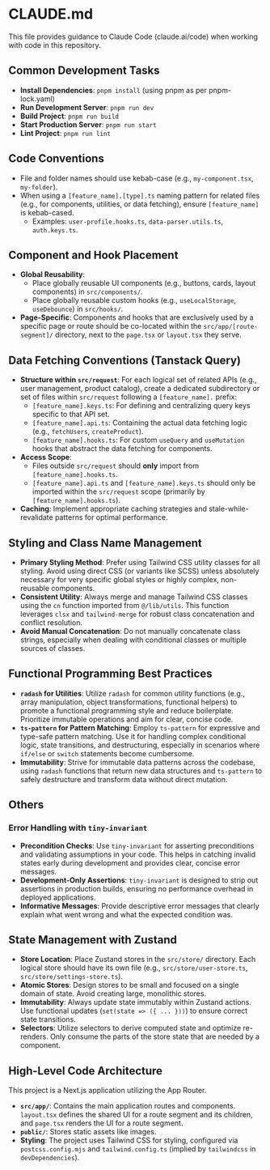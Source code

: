 # CLAUDE.md

This file provides guidance to Claude Code (claude.ai/code) when working with code in this repository.

## Common Development Tasks

- **Install Dependencies**: `pnpm install` (using pnpm as per pnpm-lock.yaml)
- **Run Development Server**: `pnpm run dev`
- **Build Project**: `pnpm run build`
- **Start Production Server**: `pnpm run start`
- **Lint Project**: `pnpm run lint`

## Code Conventions

- File and folder names should use kebab-case (e.g., `my-component.tsx`, `my-folder`).
- When using a `[feature_name].[type].ts` naming pattern for related files (e.g., for components, utilities, or data fetching), ensure `[feature_name]` is kebab-cased.
    -   Examples: `user-profile.hooks.ts`, `data-parser.utils.ts`, `auth.keys.ts`.

## Component and Hook Placement

-   **Global Reusability**:
    -   Place globally reusable UI components (e.g., buttons, cards, layout components) in `src/components/`.
    -   Place globally reusable custom hooks (e.g., `useLocalStorage`, `useDebounce`) in `src/hooks/`.
-   **Page-Specific**: Components and hooks that are exclusively used by a specific page or route should be co-located within the `src/app/[route-segment]/` directory, next to the `page.tsx` or `layout.tsx` they serve.

## Data Fetching Conventions (Tanstack Query)

-   **Structure within `src/request`**: For each logical set of related APIs (e.g., user management, product catalog), create a dedicated subdirectory or set of files within `src/request` following a `[feature_name].` prefix:
    -   `[feature_name].keys.ts`: For defining and centralizing query keys specific to that API set.
    -   `[feature_name].api.ts`: Containing the actual data fetching logic (e.g., `fetchUsers`, `createProduct`).
    -   `[feature_name].hooks.ts`: For custom `useQuery` and `useMutation` hooks that abstract the data fetching for components.
-   **Access Scope**:
    -   Files outside `src/request` should **only** import from `[feature_name].hooks.ts`.
    -   `[feature_name].api.ts` and `[feature_name].keys.ts` should only be imported within the `src/request` scope (primarily by `[feature_name].hooks.ts`).
-   **Caching**: Implement appropriate caching strategies and stale-while-revalidate patterns for optimal performance.

## Styling and Class Name Management

-   **Primary Styling Method**: Prefer using Tailwind CSS utility classes for all styling. Avoid using direct CSS (or variants like SCSS) unless absolutely necessary for very specific global styles or highly complex, non-reusable components.
-   **Consistent Utility**: Always merge and manage Tailwind CSS classes using the `cn` function imported from `@/lib/utils`. This function leverages `clsx` and `tailwind-merge` for robust class concatenation and conflict resolution.
-   **Avoid Manual Concatenation**: Do not manually concatenate class strings, especially when dealing with conditional classes or multiple sources of classes.

## Functional Programming Best Practices

-   **`radash` for Utilities**: Utilize `radash` for common utility functions (e.g., array manipulation, object transformations, functional helpers) to promote a functional programming style and reduce boilerplate. Prioritize immutable operations and aim for clear, concise code.
-   **`ts-pattern` for Pattern Matching**: Employ `ts-pattern` for expressive and type-safe pattern matching. Use it for handling complex conditional logic, state transitions, and destructuring, especially in scenarios where `if/else` or `switch` statements become cumbersome.
-   **Immutability**: Strive for immutable data patterns across the codebase, using `radash` functions that return new data structures and `ts-pattern` to safely destructure and transform data without direct mutation.

## Others

### Error Handling with `tiny-invariant`

-   **Precondition Checks**: Use `tiny-invariant` for asserting preconditions and validating assumptions in your code. This helps in catching invalid states early during development and provides clear, concise error messages.
-   **Development-Only Assertions**: `tiny-invariant` is designed to strip out assertions in production builds, ensuring no performance overhead in deployed applications.
-   **Informative Messages**: Provide descriptive error messages that clearly explain what went wrong and what the expected condition was.

## State Management with Zustand

-   **Store Location**: Place Zustand stores in the `src/store/` directory. Each logical store should have its own file (e.g., `src/store/user-store.ts`, `src/store/settings-store.ts`).
-   **Atomic Stores**: Design stores to be small and focused on a single domain of state. Avoid creating large, monolithic stores.
-   **Immutability**: Always update state immutably within Zustand actions. Use functional updates (`set(state => ({ ... }))`) to ensure correct state transitions.
-   **Selectors**: Utilize selectors to derive computed state and optimize re-renders. Only consume the parts of the store state that are needed by a component.

## High-Level Code Architecture

This project is a Next.js application utilizing the App Router.

- **`src/app/`**: Contains the main application routes and components. `layout.tsx` defines the shared UI for a route segment and its children, and `page.tsx` renders the UI for a route segment.
- **`public/`**: Stores static assets like images.
- **Styling**: The project uses Tailwind CSS for styling, configured via `postcss.config.mjs` and `tailwind.config.ts` (implied by `tailwindcss` in `devDependencies`).
